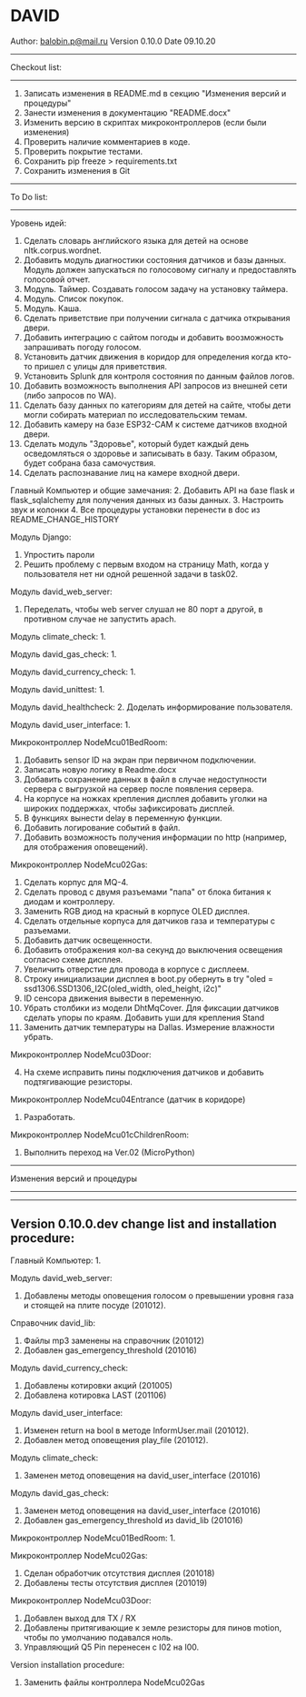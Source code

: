 # DAVID

Author: balobin.p@mail.ru
Version 0.10.0
Date 09.10.20

************************************************************************************************************************
Checkout list:
************************************************************************************************************************

1. Записать изменения в README.md в секцию "Изменения версий и процедуры"
2. Занести изменения в документацию "README.docx"
3. Изменить версию в скриптах микроконтроллеров (если были изменения)
4. Проверить наличие комментариев в коде.
5. Проверить покрытие тестами.
6. Сохранить pip freeze > requirements.txt
7. Сохранить изменения в Git

************************************************************************************************************************
To Do list:
************************************************************************************************************************

Уровень идей:
1. Сделать словарь английского языка для детей на основе nltk.corpus.wordnet.
2. Добавить модуль диагностики состояния датчиков и базы данных. Модуль должен запускаться по голосовому сигналу и предоставлять голосовой отчет.
3. Модуль. Таймер. Создавать голосом задачу на установку таймера.
4. Модуль. Список покупок.
5. Модуль. Каша.
10. Сделать приветствие при получении сигнала с датчика открывания двери.
13. Добавить интеграцию с сайтом погоды и добавить воозможность запрашивать погоду голосом.
14. Установить датчик движения в коридор для определения когда кто-то пришел с улицы для приветствия.
18. Установить Splunk для контроля состояния по данным файлов логов.
23. Добавить возможность выполнения API запросов из внешней сети (либо запросов по WA).
25. Сделать базу данных по категориям для детей на сайте, чтобы дети могли собирать материал по исследовательским темам.
27. Добавить камеру на базе ESP32-CAM к системе датчиков входной двери.
28. Сделать модуль "Здоровье", который будет каждый день осведомляться о здоровье и записывать в базу. Таким образом, будет собрана база самочуствия.
29. Сделать распознавание лиц на камере входной двери.

Главный Компьютер и общие замечания:
2. Добавить API на базе flask и flask_sqlalchemy для получения данных из базы данных.
3. Настроить звук и колонки
4. Все процедуры установки перенести в doc из README_CHANGE_HISTORY

Модуль Django:
1. Упростить пароли
4. Решить проблему с первым входом на страницу Math, когда у пользователя нет ни одной решенной задачи в task02.

Модуль david_web_server:
1. Переделать, чтобы web server слушал не 80 порт а другой, в противном случае не запустить apach.

Модуль climate_check:
1. 

Модуль david_gas_check:
1. 

Модуль david_currency_check:
1. 

Модуль david_unittest:
1. 

Модуль david_healthcheck:
2. Доделать информирование пользователя.

Модуль david_user_interface:
1. 

Микроконтроллер NodeMcu01BedRoom:
1. Добавить sensor ID на экран при первичном подключении.
2. Записать новую логику в Readme.docx
3. Добавить сохранение данных в файл в случае недоступности сервера с выгрузкой на сервер после появления сервера.
4. На корпусе на ножках крепления дисплея добавить уголки на широких поддержках, чтобы зафиксировать дисплей.
5. В функциях вынести delay в переменную функции.
6. Добавить логирование событий в файл.
7. Добавить возможность получения информации по http (например, для отображения оповещений).

Микроконтроллер NodeMcu02Gas:
1. Сделать корпус для MQ-4.
1. Сделать провод с двумя разъемами "папа" от блока битания к диодам и контроллеру.
2. Заменить RGB диод на красный в корпусе OLED дисплея.
3. Сделать отдельные корпуса для датчиков газа и температуры с разъемами.
3. Добавить датчик освещенности.
4. Добавить отображения кол-ва секунд до выключения освещения согласно схеме дисплея.
7. Увеличить отверстие для провода в корпусе с дисплеем.
10. Строку инициализации дисплея в boot.py обернуть в try "oled = ssd1306.SSD1306_I2C(oled_width, oled_height, i2c)"
13. ID сенсора движения вывести в переменную.
15. Убрать столбики из модели DhtMqCover. Для фиксации датчиков сделать упоры по краям. Добавить уши для крепления Stand
17. Заменить датчик температуры на Dallas. Измерение влажности убрать.

Микроконтроллер NodeMcu03Door:

4. На схеме исправить пины подключения датчиков и добавить подтягивающие резисторы.

Микроконтроллер NodeMcu04Entrance (датчик в коридоре)
1. Разработать.

Микроконтроллер NodeMcu01cChildrenRoom:
1. Выполнить переход на Ver.02 (MicroPython)

************************************************************************************************************************
Изменения версий и процедуры
************************************************************************************************************************

------------------------------------
Version 0.10.0.dev change list and installation procedure:
------------------------------------

Главный Компьютер:
1. 

Модуль david_web_server:
1. Добавлены методы оповещения голосом о превышении уровня газа и стоящей на плите посуде (201012).

Справочник david_lib:
1. Файлы mp3 заменены на справочник (201012)
2. Добавлен gas_emergency_threshold (201016)

Модуль david_currency_check:
1. Добавлены котировки акций (201005)
2. Добавлена котировка LAST (201106)

Модуль david_user_interface:
1. Изменен return на bool в методе InformUser.mail (201012).
2. Добавлен метод оповещения play_file (201012).

Модуль climate_check:
1. Заменен метод оповещения на david_user_interface (201016)

Модуль david_gas_check:
1. Заменен метод оповещения на david_user_interface (201016)
2. Добавлен gas_emergency_threshold из david_lib (201016)

Микроконтроллер NodeMcu01BedRoom:
1. 

Микроконтроллер NodeMcu02Gas:
1. Сделан обработчик отсутствия дисплея (201018)
2. Добавлены тесты отсутствия дисплея (201019)

Микроконтроллер NodeMcu03Door:
1. Добавлен выход для TX / RX
2. Добавлены притягивающие к земле резисторы для пинов motion, чтобы по умолчанию подавался ноль.
3. Управляющий Q5 Pin перенесен с I02 на I00.

Version installation procedure:

1. Заменить файлы контроллера NodeMcu02Gas